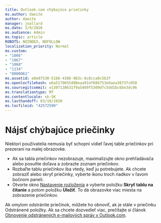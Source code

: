 ```yaml
---
title: Outlook.com chýbajúce priečinky
ms.author: daeite
author: daeite
manager: joallard
ms.date: 3/9/2020
ms.audience: Admin
ms.topic: article
ROBOTS: NOINDEX, NOFOLLOW
localization_priority: Normal
ms.custom:
- "1066"
- "1067"
- "1068"
- "1134"
- "8000061"
ms.assetid: e8e87530-51b6-4386-983c-8c8cca0c5b3f
ms.openlocfilehash: e6a5170655d98eaa914f686753e0aea3873fc058
ms.sourcegitcommit: e1307138631f9a5489f5309dfc5dd1bc6be3dc96
ms.translationtype: MT
ms.contentlocale: sk-SK
ms.lasthandoff: 03/10/2020
ms.locfileid: "42572590"
---
```

# <a name="find-missing-folders"></a>Nájsť chýbajúce priečinky

Niektorí používatelia nemusia byť schopní vidieť ľavej table priečinkov pri prezeraní na malej obrazovke.

- Ak sa tabla priečinkov nezobrazuje, maximalizujte okno prehľadávača alebo posuňte doľava a zobrazte zoznam priečinkov.
- Rozbaľte tablu priečinkov iba vtedy, keď ju potrebujete. Ak chcete zobraziť alebo skryť priečinky, vyberte ikonu troch riadkov v ľavom bočnom paneli.
- Otvorte okno [Nastavenie rozloženia](https://outlook.live.com/mail/options/mail/layout) a vyberte položku **Skryť tablu na čítanie** a potom položku **Uložiť**. To dá obrazovke viac miesta na zobrazenie priečinkov.

Ak omylom odstránite priečinok, môžete ho obnoviť, ak je stále v priečinku Odstránené položky. Ak sa chcete dozvedieť viac, prečítajte si článok [Obnovenie odstránených e-mailových správ v Outlook.com](https://support.office.com/article/cf06ab1b-ae0b-418c-a4d9-4e895f83ed50).
